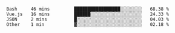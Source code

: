 <!--START_SECTION:waka-->

```text
Bash     46 mins         █████████████████░░░░░░░░   68.38 %
Vue.js   16 mins         ██████░░░░░░░░░░░░░░░░░░░   24.33 %
JSON     2 mins          █░░░░░░░░░░░░░░░░░░░░░░░░   04.03 %
Other    1 min           ▓░░░░░░░░░░░░░░░░░░░░░░░░   02.18 %
```

<!--END_SECTION:waka-->
